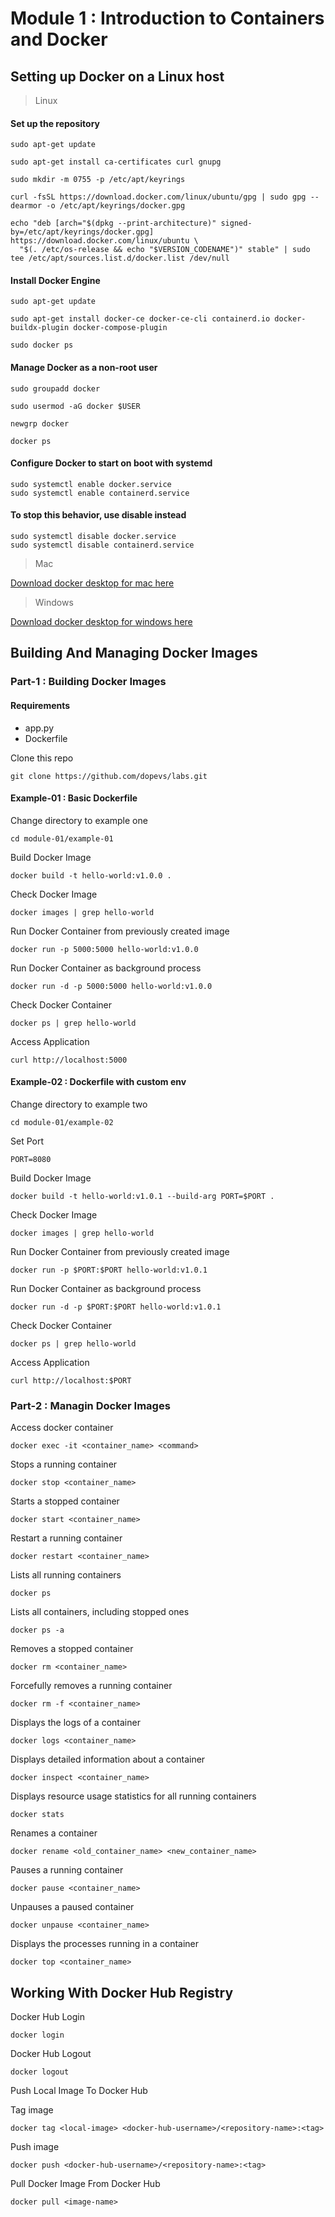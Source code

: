 # Module 1 : Introduction to Containers and Docker
## Setting up Docker on a Linux host
> Linux

#### Set up the repository
```
sudo apt-get update
```
```
sudo apt-get install ca-certificates curl gnupg
```
```
sudo mkdir -m 0755 -p /etc/apt/keyrings
```
```
curl -fsSL https://download.docker.com/linux/ubuntu/gpg | sudo gpg --dearmor -o /etc/apt/keyrings/docker.gpg
```
```
echo "deb [arch="$(dpkg --print-architecture)" signed-by=/etc/apt/keyrings/docker.gpg] https://download.docker.com/linux/ubuntu \
  "$(. /etc/os-release && echo "$VERSION_CODENAME")" stable" | sudo tee /etc/apt/sources.list.d/docker.list /dev/null
```
#### Install Docker Engine
```
sudo apt-get update
```
```
sudo apt-get install docker-ce docker-ce-cli containerd.io docker-buildx-plugin docker-compose-plugin
```
```
sudo docker ps
```
#### Manage Docker as a non-root user
```
sudo groupadd docker
```
```
sudo usermod -aG docker $USER
```
```
newgrp docker
```
```
docker ps
```
#### Configure Docker to start on boot with systemd
```
sudo systemctl enable docker.service
sudo systemctl enable containerd.service
```
#### To stop this behavior, use disable instead
```
sudo systemctl disable docker.service
sudo systemctl disable containerd.service
```
> Mac 

[Download docker desktop for mac here](https://docs.docker.com/desktop/install/mac-install/)

> Windows

[Download docker desktop for windows here](https://docs.docker.com/desktop/install/windows-install/)

## Building And Managing Docker Images
### Part-1 : Building Docker Images 
#### Requirements
- app.py
- Dockerfile

Clone this repo
```
git clone https://github.com/dopevs/labs.git
```

#### Example-01 : Basic Dockerfile

Change directory to example one
```
cd module-01/example-01
```
Build Docker Image
```
docker build -t hello-world:v1.0.0 .
```
Check Docker Image
```
docker images | grep hello-world
```
Run Docker Container from previously created image
```
docker run -p 5000:5000 hello-world:v1.0.0
```
Run Docker Container as background process
```
docker run -d -p 5000:5000 hello-world:v1.0.0
```
Check Docker Container
```
docker ps | grep hello-world
```
Access Application
```
curl http://localhost:5000
```
#### Example-02 : Dockerfile with custom env

Change directory to example two
```
cd module-01/example-02
```
Set Port
```
PORT=8080
```
Build Docker Image
```
docker build -t hello-world:v1.0.1 --build-arg PORT=$PORT .
```
Check Docker Image
```
docker images | grep hello-world
```
Run Docker Container from previously created image
```
docker run -p $PORT:$PORT hello-world:v1.0.1
```
Run Docker Container as background process
```
docker run -d -p $PORT:$PORT hello-world:v1.0.1
```
Check Docker Container
```
docker ps | grep hello-world
```
Access Application
```
curl http://localhost:$PORT
```

### Part-2 : Managin Docker Images
Access docker container
```
docker exec -it <container_name> <command>
```
Stops a running container
```
docker stop <container_name>
```
Starts a stopped container
```
docker start <container_name>
```
Restart a running container
```
docker restart <container_name>
```
Lists all running containers
```
docker ps
```
Lists all containers, including stopped ones
```
docker ps -a
```
Removes a stopped container
```
docker rm <container_name>
```
Forcefully removes a running container
```
docker rm -f <container_name>
```
Displays the logs of a container
```
docker logs <container_name>
```
Displays detailed information about a container
```
docker inspect <container_name>
```
Displays resource usage statistics for all running containers
```
docker stats
```
Renames a container
```
docker rename <old_container_name> <new_container_name>
```
Pauses a running container
```
docker pause <container_name>
```
Unpauses a paused container
```
docker unpause <container_name>
```
Displays the processes running in a container
```
docker top <container_name>
```
## Working With Docker Hub Registry
Docker Hub Login
```
docker login
```
Docker Hub Logout
```
docker logout
```
Push Local Image To Docker Hub

Tag image
```
docker tag <local-image> <docker-hub-username>/<repository-name>:<tag>
```
Push image
```
docker push <docker-hub-username>/<repository-name>:<tag>
```
Pull Docker Image From Docker Hub
```
docker pull <image-name>
```
